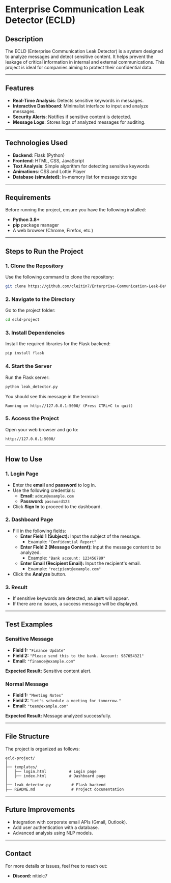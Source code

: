 
# **Enterprise Communication Leak Detector (ECLD)**

## **Description**
The ECLD (Enterprise Communication Leak Detector) is a system designed to analyze messages and detect sensitive content. It helps prevent the leakage of critical information in internal and external communications. This project is ideal for companies aiming to protect their confidential data.

---

## **Features**
- **Real-Time Analysis**: Detects sensitive keywords in messages.
- **Interactive Dashboard**: Minimalist interface to input and analyze messages.
- **Security Alerts**: Notifies if sensitive content is detected.
- **Message Logs**: Stores logs of analyzed messages for auditing.

---

## **Technologies Used**
- **Backend**: Flask (Python)
- **Frontend**: HTML, CSS, JavaScript
- **Text Analysis**: Simple algorithm for detecting sensitive keywords
- **Animations**: CSS and Lottie Player
- **Database (simulated)**: In-memory list for message storage

---

## **Requirements**
Before running the project, ensure you have the following installed:
- **Python 3.8+**
- **pip** package manager
- A web browser (Chrome, Firefox, etc.)

---

## **Steps to Run the Project**

### **1. Clone the Repository**
Use the following command to clone the repository:
```bash
git clone https://github.com/cleitin7/Enterprise-Communication-Leak-Detector-ECLD-
```

### **2. Navigate to the Directory**
Go to the project folder:
```bash
cd ecld-project
```

### **3. Install Dependencies**
Install the required libraries for the Flask backend:
```bash
pip install flask
```

### **4. Start the Server**
Run the Flask server:
```bash
python leak_detector.py
```
You should see this message in the terminal:
```
Running on http://127.0.0.1:5000/ (Press CTRL+C to quit)
```

### **5. Access the Project**
Open your web browser and go to:
```
http://127.0.0.1:5000/
```

---

## **How to Use**

### **1. Login Page**
- Enter the **email** and **password** to log in.
- Use the following credentials:
  - **Email:** `admin@example.com`
  - **Password:** `password123`
- Click **Sign In** to proceed to the dashboard.

### **2. Dashboard Page**
- Fill in the following fields:
  - **Enter Field 1 (Subject):** Input the subject of the message.
    - Example: `"Confidential Report"`
  - **Enter Field 2 (Message Content):** Input the message content to be analyzed.
    - Example: `"Bank account: 123456789"`
  - **Enter Email (Recipient Email):** Input the recipient's email.
    - Example: `"recipient@example.com"`
- Click the **Analyze** button.

### **3. Result**
- If sensitive keywords are detected, an **alert** will appear.
- If there are no issues, a success message will be displayed.

---

## **Test Examples**

### **Sensitive Message**
- **Field 1:** `"Finance Update"`
- **Field 2:** `"Please send this to the bank. Account: 987654321"`
- **Email:** `"finance@example.com"`

**Expected Result:** Sensitive content alert.

### **Normal Message**
- **Field 1:** `"Meeting Notes"`
- **Field 2:** `"Let's schedule a meeting for tomorrow."`
- **Email:** `"team@example.com"`

**Expected Result:** Message analyzed successfully.

---

## **File Structure**
The project is organized as follows:
```
ecld-project/
│
├── templates/
│   ├── login.html          # Login page
│   ├── index.html          # Dashboard page
│
├── leak_detector.py         # Flask backend
├── README.md                # Project documentation
```

---

## **Future Improvements**
- Integration with corporate email APIs (Gmail, Outlook).
- Add user authentication with a database.
- Advanced analysis using NLP models.

---

## **Contact**
For more details or issues, feel free to reach out:
- **Discord:** nitielc7
